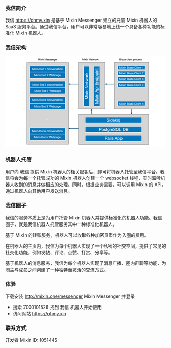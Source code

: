 ### 我信简介
我信 https://ohmy.xin 是基于 Mixin Messenger 建立的托管 Mixin 机器人的 SaaS 服务平台。通过我信平台，用户可以非常容易地上线一个具备各种功能的标准化 Mixin 机器人。

### 我信架构

![ohmy](./ohmy-structure.jpg)

### 机器人托管

用户向 我信 提供 Mixin 机器人的相关密钥后，即可将机器人托管至我信平台。我信将会为每一个托管成功的 Mixin 机器人创建一个 websocket 线程，实时监听机器人收到的消息并做相应的处理。同时，根据业务需要，可以调用 Mixin 的 API，通过机器人向其他用户发送消息。

### 我信圈子

我信的服务本质上是为用户托管 Mixin 机器人并提供标准化的机器人功能。我信圈子，就是我信机器人托管服务其中一种标准化机器人。

基于 Mixin 的转账服务，机器人可以收取各种加密货币作为入圈的费用。

在机器人的主页内，我信为每个机器人实现了一个私密的社交空间，提供了常见的社交化功能，例如发帖、评论、点赞、打赏、分享等。

基于机器人的消息服务，我信为每个机器人实现了消息广播、圈内群聊等功能，为圈主与成员之间创建了一种独特而灵活的交流方式。

### 体验
下载安装 http://mixin.one/messenger Mixin Messenger 并登录
- 搜索 7000101526 找到 我信 机器人开始使用
- 访问网站  https://ohmy.xin

### 联系方式
开发者 Mixin ID: 1051445